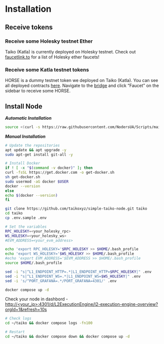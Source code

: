 # Installation

## Receive tokens <a href="#top" id="top"></a>

### Receive some Holesky testnet Ether

Taiko (Katla) is currently deployed on Holesky testnet. Check out [faucetlink.to](https://faucetlink.to/) for a list of Holesky ether faucets!

### Receive some Katla testnet tokens <a href="#receive-some-katla-testnet-tokens" id="receive-some-katla-testnet-tokens"></a>

HORSE is a dummy testnet token we deployed on Taiko (Katla). You can see all deployed contracts [here](https://docs.taiko.xyz/network-reference/addresses). Navigate to the [bridge](https://bridge.katla.taiko.xyz/) and click “Faucet” on the sidebar to receive some HORSE.

## Install Node

_**Automatic Installation**_

```bash
source <(curl -s https://raw.githubusercontent.com/NodersUA/Scripts/main/taiko)
```

_**Manual Installation**_

```bash
# Update the repositories
apt update && apt upgrade -y
sudo apt-get install git-all -y
```

```bash
# Install Docker
if ! [ -x "$(command -v docker)" ]; then
curl -fsSL https://get.docker.com -o get-docker.sh
sh get-docker.sh
sudo usermod -aG docker $USER
docker --version
else
echo $(docker --version)
fi
```

```bash
git clone https://github.com/taikoxyz/simple-taiko-node.git taiko
cd taiko
cp .env.sample .env
```

```bash
# Set the variables
RPC_HOLESKY=<your_holesky_rpc>
WS_HOLESKY=<your_holesky_ws>
#EVM_ADDRESS=<your_evm_address>

echo 'export RPC_HOLESKY='$RPC_HOLESKY >> $HOME/.bash_profile
echo 'export WS_HOLESKY='$WS_HOLESKY >> $HOME/.bash_profile
#echo 'export EVM_ADDRESS='$EVM_ADDRESS >> $HOME/.bash_profile
source $HOME/.bash_profile
```

```bash
sed -i "s|^L1_ENDPOINT_HTTP=.*|L1_ENDPOINT_HTTP=$RPC_HOLESKY|" .env
sed -i "s|^L1_ENDPOINT_WS=.*|L1_ENDPOINT_WS=$WS_HOLESKY|" .env
sed -i 's/^PORT_GRAFANA=.*/PORT_GRAFANA=4301/' .env
```

```bash
docker compose up -d
```

Check your node in dashbord - [http://\<your\_ip>:4301/d/L2ExecutionEngine/l2-execution-engine-overview?orgId=1\&refresh=10s](http://46.4.101.90:4301/d/L2ExecutionEngine/l2-execution-engine-overview?orgId=1\&refresh=10s)

```bash
# Check logs
cd ~/taiko && docker compose logs -fn100
```

```bash
# Restart
cd ~/taiko && docker compose down && docker compose up -d
```
